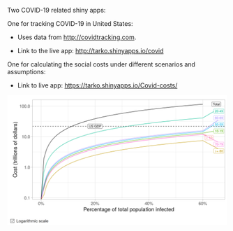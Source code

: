 Two COVID-19 related shiny apps: 

One for tracking COVID-19 in United States:

- Uses data from <http://covidtracking.com>.

- Link to the live app: <http://tarko.shinyapps.io/covid>

One for calculating the social costs under different scenarios and assumptions:

- Link to live app: <https://tarko.shinyapps.io/Covid-costs/>

![Social costs of COVID-19 in United States](figures/covid-social-costs.png)